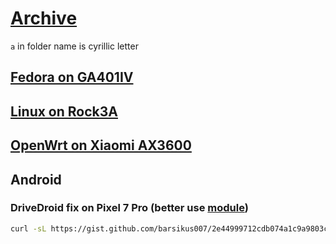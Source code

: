# [Archive](../README.md)

`а` in folder name is cyrillic letter

## [Fedora on GA401IV](./fedora.md)

## [Linux on Rock3A](./rock3a.md)

## [OpenWrt on Xiaomi AX3600](./ax3600.md)

## Android

### DriveDroid fix on Pixel 7 Pro (better use [module](https://github.com/overzero-git/DriveDroid-fix-Magisk-module))

```bash
curl -sL https://gist.github.com/barsikus007/2e44999712cdb074a1c9a9803cad7b8f/raw/ce0bd0e58403d4cbf44a0297fa994a6e1c3fdd7e/fixdd > ~/fixdd && sudo cp fixdd /data/adb/service.d/fixdd && sudo chmod +x /data/adb/service.d/fixdd
```
